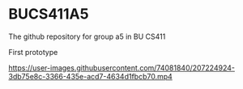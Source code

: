 # BUCS411A5
The github repository for group a5 in BU CS411

First prototype 


https://user-images.githubusercontent.com/74081840/207224924-3db75e8c-3366-435e-acd7-4634d1fbcb70.mp4

